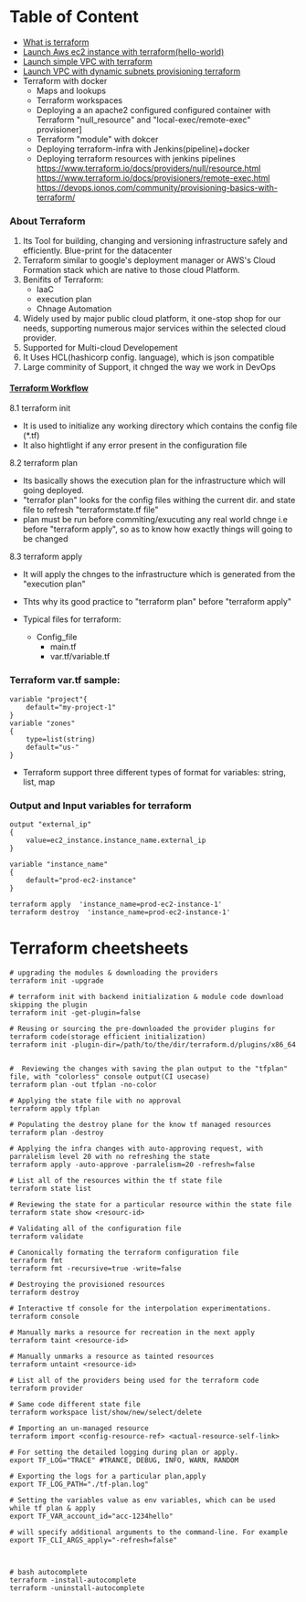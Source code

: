 Table of Content
=================
* [What is terraform](#what-to-know-about-terraform-before-starting)
* [Launch Aws ec2 instance with terraform\(hello-world\)](aws/hello-ec2)
* [Launch simple VPC with terraform](aws/hello-vpc)
* [Launch VPC with dynamic subnets provisioning terraform](aws/dynamic-vpc)
* Terraform with docker
	* Maps and lookups
	* Terraform workspaces
	* Deploying a an apache2 configured configured container with Terraform "null_resource" and "local-exec/remote-exec" provisioner]
	* Terraform "module" with dokcer
	* Deploying terraform-infra with Jenkins(pipeline)+docker
	* Deploying terraform resources with jenkins pipelines 
	https://www.terraform.io/docs/providers/null/resource.html
	https://www.terraform.io/docs/provisioners/remote-exec.html
	https://devops.ionos.com/community/provisioning-basics-with-terraform/


### About Terraform

1. Its Tool for building, changing and versioning infrastructure safely and efficiently.
Blue-print for the datacenter
2. Terraform similar to google's deployment manager or AWS's Cloud Formation stack which are native
to those cloud Platform.
3. Benifits of Terraform:
	* IaaC
	* execution plan
	* Chnage Automation
4. Widely used by major public cloud platform, it one-stop shop for our needs, supporting numerous major 
services within the selected  cloud provider.
5. Supported for Multi-cloud Developement
6. It Uses HCL(hashicorp config. language), which is json compatible
7. Large comminity of Support, it chnged the way we work in DevOps

#### [Terraform Workflow](https://youtu.be/h970ZBgKINg)

8.1 terraform init
* It is used to initialize any working directory which contains the config file (\*.tf) 
* It also hightlight if any error present in the configuration file

8.2 terraform plan
* Its basically shows the execution plan for the infrastructure which will going deployed.
* "terrafor plan" looks for the config files withing the current dir. and state file to refresh
"terraformstate.tf file"
* plan must be run before commiting/exucuting any real world chnge i.e before "terraform apply", so as to know how exactly things
will going to be changed


8.3 terraform apply
* It will apply the chnges to the infrastructure which is generated from the "execution plan"
* Thts why its good practice to "terraform plan" before "terraform apply"


* Typical files for terraform:	
	+ Config_file
		- main.tf
		- var.tf/variable.tf

### Terraform var.tf sample:
```
variable "project"{
	default="my-project-1"
}
variable "zones"
{	
	type=list(string)
	default="us-"
}

```

* Terraform support three different types of format for variables: string, list, map



### Output and Input variables for terraform
```
output "external_ip"
{
	value=ec2_instance.instance_name.external_ip
}
```
```
variable "instance_name"
{
	default="prod-ec2-instance"
}
```
```
terraform apply  'instance_name=prod-ec2-instance-1'
terraform destroy  'instance_name=prod-ec2-instance-1'
```

# Terraform cheetsheets
```
# upgrading the modules & downloading the providers
terraform init -upgrade 

# terraform init with backend initialization & module code download skipping the plugin
terraform init -get-plugin=false 

# Reusing or sourcing the pre-downloaded the provider plugins for terraform code(storage efficient initialization)
terraform init -plugin-dir=/path/to/the/dir/terraform.d/plugins/x86_64


#  Reviewing the changes with saving the plan output to the "tfplan" file, with "colorless" console output(CI usecase)
terraform plan -out tfplan -no-color 

# Applying the state file with no approval
terraform apply tfplan 

# Populating the destroy plane for the know tf managed resources
terraform plan -destroy 

# Applying the infra changes with auto-approving request, with parralelism level 20 with no refreshing the state
terraform apply -auto-approve -parralelism=20 -refresh=false

# List all of the resources within the tf state file
terraform state list

# Reviewing the state for a particular resource within the state file 
terraform state show <resourc-id>

# Validating all of the configuration file
terraform validate 

# Canonically formating the terraform configuration file
terraform fmt 
terraform fmt -recursive=true -write=false

# Destroying the provisioned resources
terraform destroy 

# Interactive tf console for the interpolation experimentations. 
terraform console  

# Manually marks a resource for recreation in the next apply
terraform taint <resource-id> 

# Manually unmarks a resource as tainted resources
terraform untaint <resource-id>

# List all of the providers being used for the terraform code
terraform provider

# Same code different state file
terraform workspace list/show/new/select/delete

# Importing an un-managed resource
terraform import <config-resource-ref> <actual-resource-self-link>

# For setting the detailed logging during plan or apply.
export TF_LOG="TRACE" #TRANCE, DEBUG, INFO, WARN, RANDOM

# Exporting the logs for a particular plan,apply
export TF_LOG_PATH="./tf-plan.log"

# Setting the variables value as env variables, which can be used while tf plan & apply  
export TF_VAR_account_id="acc-1234hello" 

# will specify additional arguments to the command-line. For example
export TF_CLI_ARGS_apply="-refresh=false" 



# bash autocomplete
terraform -install-autocomplete
terraform -uninstall-autocomplete
```

